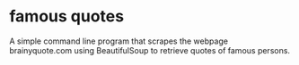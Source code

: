 # famous quotes
A simple command line program that scrapes the webpage brainyquote.com using BeautifulSoup to retrieve quotes of famous persons.
